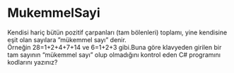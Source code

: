 # MukemmelSayi

Kendisi hariç bütün pozitif çarpanları (tam bölenleri) toplamı,  yine kendisine eşit olan sayılara ”mükemmel sayı” denir.  
Örneğin 28=1+2+4+7+14 ve 6=1+2+3  gibi.Buna göre klavyeden girilen bir tam sayının “mükemmel sayı” olup olmadığını kontrol eden
C# programını kodlarını yazınız?

